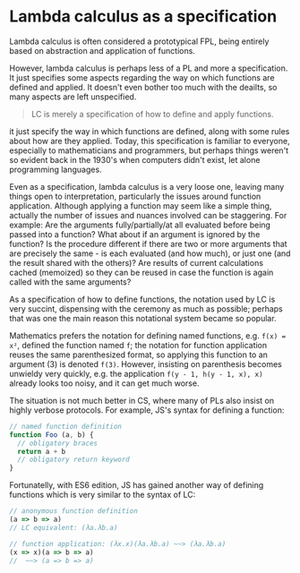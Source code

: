 # Lambda calculus as a specification

Lambda calculus is often considered a prototypical FPL, being entirely based on abstraction and application of functions.

However, lambda calculus is perhaps less of a PL and more a specification. It just specifies some aspects regarding the way on which functions are defined and applied. It doesn't even bother too much with the deailts, so many aspects are left unspecified.

> LC is merely a specification of how to define and apply functions.

it just specify the way in which functions are defined, along with some rules about how are they applied. Today, this specification is familiar to everyone, especially to mathematicians and programmers, but perhaps things weren't so evident back in the 1930's when computers didn't exist, let alone programming languages.

Even as a specification, lambda calculus is a very loose one, leaving many things open to interpretation, particularly the issues around function application. Although applying a function may seem like a simple thing, actually the number of issues and nuances involved can be staggering. For example: Are the arguments fully/partially/at all evaluated before being passed into a function? What about if an argument is ignored by the function? Is the procedure different if there are two or more arguments that are precisely the same - is each evaluated (and how much), or just one (and the result shared with the others)? Are results of current calculations cached (memoized) so they can be reused in case the function is again called with the same arguments?

As a specification of how to define functions, the notation used by LC is very succint, dispensing with the ceremony as much as possible; perhaps that was one the main reason this notational system became so popular.

Mathematics prefers the notation for defining named functions, e.g. `f(x) = x²`, defined the function named `f`; the notation for function application reuses the same parenthesized format, so applying this function to an argument (3) is denoted `f(3)`. However, insisting on parenthesis becomes unwieldy very quickly, e.g. the application `f(y - 1, h(y - 1, x), x)` already looks too noisy, and it can get much worse.

The situation is not much better in CS, where many of PLs also insist on highly verbose protocols. For example, JS's syntax for defining a function:

```js
// named function definition
function Foo (a, b) {
  // obligatory braces
  return a + b
  // obligatory return keyword
}
```

Fortunatelly, with ES6 edition, JS has gained another way of defining functions which is very similar to the syntax of LC:

```js
// anonymous function definition
(a => b => a)
// LC equivalent: (λa.λb.a)

// function application: (λx.x)(λa.λb.a) ~~> (λa.λb.a)
(x => x)(a => b => a)
//  ~~> (a => b => a)
```
